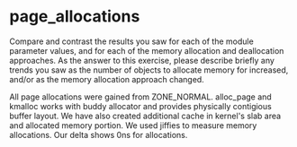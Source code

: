 # page_allocations

Compare and contrast the results you saw for each of the module parameter values, and for
each of the memory allocation and deallocation approaches. As the answer to this exercise,
please describe briefly any trends you saw as the number of objects to allocate memory for
increased, and/or as the memory allocation approach changed.


All page allocations were gained from ZONE_NORMAL. alloc_page and kmalloc works with buddy allocator and provides physically contigious
buffer layout. We have also created additional cache in kernel's slab area and allocated memory portion. 
We used jiffies to measure memory allocations. Our delta shows 0ns for allocations. 
